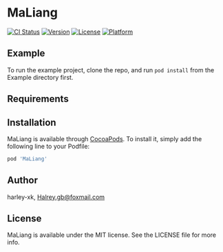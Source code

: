 # MaLiang

[![CI Status](http://img.shields.io/travis/harley-xk/MaLiang.svg?style=flat)](https://travis-ci.org/harley-xk/MaLiang)
[![Version](https://img.shields.io/cocoapods/v/MaLiang.svg?style=flat)](http://cocoapods.org/pods/MaLiang)
[![License](https://img.shields.io/cocoapods/l/MaLiang.svg?style=flat)](http://cocoapods.org/pods/MaLiang)
[![Platform](https://img.shields.io/cocoapods/p/MaLiang.svg?style=flat)](http://cocoapods.org/pods/MaLiang)

## Example

To run the example project, clone the repo, and run `pod install` from the Example directory first.

## Requirements

## Installation

MaLiang is available through [CocoaPods](http://cocoapods.org). To install
it, simply add the following line to your Podfile:

```ruby
pod 'MaLiang'
```

## Author

harley-xk, Halrey.gb@foxmail.com

## License

MaLiang is available under the MIT license. See the LICENSE file for more info.
